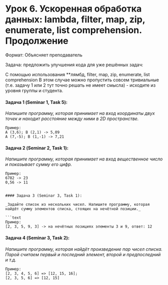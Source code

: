 # Урок 6. Ускоренная обработка данных: lambda, filter, map, zip, enumerate, list comprehension. Продолжение
Формат: Объясняет преподаватель

Задача: предложить улучшения кода для уже решённых задач:

С помощью использования **лямбд, filter, map, zip, enumerate, list comprehension
В этом случае можно пропустить совсем тривиальные (т.е. задачу 1 или 2 тут точно решать не имеет смысла) - исходите из уровня группы и студента.


#### Задача 1 (Seminar 1, Task 5):

_Напишите программу, которая принимает на вход координаты двух точек и находит расстояние между ними в 2D пространстве._

```text
Пример:
A (3,6); B (2,1) -> 5,09
A (7,-5); B (1,-1) -> 7,21
```

#### Задача 2 (Seminar 2, Task 1):

_Напишите программу, которая принимает на вход вещественное число и показывает сумму его цифр._

```text
Пример:
6782 -> 23
0,56 -> 11
```


```

#### Задача 3 (Seminar 3, Task 1):

_Задайте список из нескольких чисел. Напишите программу, которая найдёт сумму элементов списка, стоящих на нечётной позиции._

```text
Пример:
[2, 3, 5, 9, 3] -> на нечётных позициях элементы 3 и 9, ответ: 12
```

#### Задача 4 (Seminar 3, Task 2):

_Напишите программу, которая найдёт произведение пар чисел списка. Парой считаем первый и последний элемент, второй и предпоследний и т.д._

```text
Пример:
[2, 3, 4, 5, 6] => [12, 15, 16];
[2, 3, 5, 6] => [12, 15]
